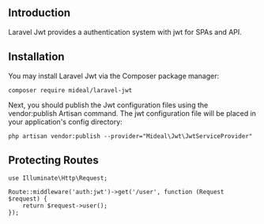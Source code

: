 ## Introduction

Laravel Jwt provides a authentication system with jwt for SPAs and API.

## Installation

You may install Laravel Jwt via the Composer package manager:
```
composer require mideal/laravel-jwt
```

Next, you should publish the Jwt configuration files using the vendor:publish Artisan command. The jwt configuration file will be placed in your application's config directory:
```
php artisan vendor:publish --provider="Mideal\Jwt\JwtServiceProvider"
```

## Protecting Routes


```
use Illuminate\Http\Request;

Route::middleware('auth:jwt')->get('/user', function (Request $request) {
    return $request->user();
});
```